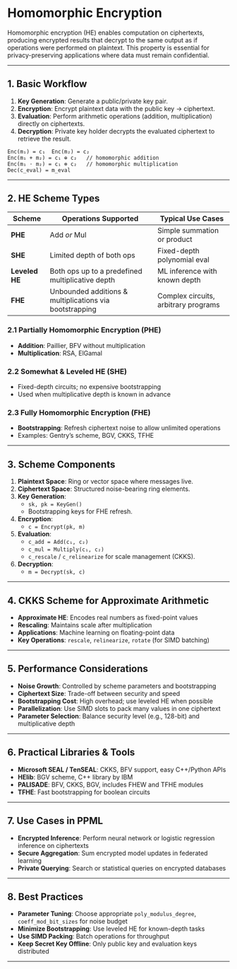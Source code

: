 # Homomorphic Encryption

Homomorphic encryption (HE) enables computation on ciphertexts, producing encrypted results that decrypt to the same output as if operations were performed on plaintext. This property is essential for privacy-preserving applications where data must remain confidential.

---

## 1. Basic Workflow

1. **Key Generation**: Generate a public/private key pair.
2. **Encryption**: Encrypt plaintext data with the public key → ciphertext.
3. **Evaluation**: Perform arithmetic operations (addition, multiplication) directly on ciphertexts.
4. **Decryption**: Private key holder decrypts the evaluated ciphertext to retrieve the result.

```text
Enc(m₁) = c₁  Enc(m₂) = c₂
Enc(m₁ + m₂) = c₁ ⊕ c₂   // homomorphic addition
Enc(m₁ ⋅ m₂) = c₁ ⊗ c₂   // homomorphic multiplication
Dec(c_eval) = m_eval
```  

---

## 2. HE Scheme Types

| Scheme       | Operations Supported        | Typical Use Cases                |
|--------------|-----------------------------|----------------------------------|
| **PHE**      | Add _or_ Mul                | Simple summation or product      |
| **SHE**      | Limited depth of both ops   | Fixed-depth polynomial eval      |
| **Leveled HE** | Both ops up to a predefined multiplicative depth | ML inference with known depth    |
| **FHE**      | Unbounded additions & multiplications via bootstrapping | Complex circuits, arbitrary programs |

### 2.1 Partially Homomorphic Encryption (PHE)
- **Addition**: Paillier, BFV without multiplication
- **Multiplication**: RSA, ElGamal

### 2.2 Somewhat & Leveled HE (SHE)
- Fixed-depth circuits; no expensive bootstrapping
- Used when multiplicative depth is known in advance

### 2.3 Fully Homomorphic Encryption (FHE)
- **Bootstrapping**: Refresh ciphertext noise to allow unlimited operations
- Examples: Gentry’s scheme, BGV, CKKS, TFHE

---

## 3. Scheme Components

1. **Plaintext Space**: Ring or vector space where messages live.
2. **Ciphertext Space**: Structured noise-bearing ring elements.
3. **Key Generation**:
   - `sk, pk = KeyGen()`
   - Bootstrapping keys for FHE refresh.
4. **Encryption**:
   - `c = Encrypt(pk, m)`
5. **Evaluation**:
   - `c_add = Add(c₁, c₂)`
   - `c_mul = Multiply(c₁, c₂)`
   - `c_rescale` / `c_relinearize` for scale management (CKKS).
6. **Decryption**:
   - `m = Decrypt(sk, c)`

---

## 4. CKKS Scheme for Approximate Arithmetic

- **Approximate HE**: Encodes real numbers as fixed-point values
- **Rescaling**: Maintains scale after multiplication
- **Applications**: Machine learning on floating-point data
- **Key Operations**: `rescale`, `relinearize`, `rotate` (for SIMD batching)

---

## 5. Performance Considerations

- **Noise Growth**: Controlled by scheme parameters and bootstrapping
- **Ciphertext Size**: Trade-off between security and speed
- **Bootstrapping Cost**: High overhead; use leveled HE when possible
- **Parallelization**: Use SIMD slots to pack many values in one ciphertext
- **Parameter Selection**: Balance security level (e.g., 128-bit) and multiplicative depth

---

## 6. Practical Libraries & Tools

- **Microsoft SEAL / TenSEAL**: CKKS, BFV support, easy C++/Python APIs
- **HElib**: BGV scheme, C++ library by IBM
- **PALISADE**: BFV, CKKS, BGV, includes FHEW and TFHE modules
- **TFHE**: Fast bootstrapping for boolean circuits

---

## 7. Use Cases in PPML

- **Encrypted Inference**: Perform neural network or logistic regression inference on ciphertexts
- **Secure Aggregation**: Sum encrypted model updates in federated learning
- **Private Querying**: Search or statistical queries on encrypted databases

---

## 8. Best Practices

- **Parameter Tuning**: Choose appropriate `poly_modulus_degree`, `coeff_mod_bit_sizes` for noise budget
- **Minimize Bootstrapping**: Use leveled HE for known-depth tasks
- **Use SIMD Packing**: Batch operations for throughput
- **Keep Secret Key Offline**: Only public key and evaluation keys distributed

---